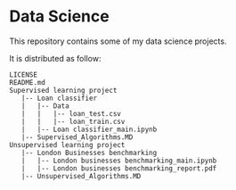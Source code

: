 # Data Science
This repository contains some of my data science projects.

It is distributed as follow:
```
LICENSE
README.md
Supervised learning project
   |-- Loan classifier
   |   |-- Data
   |   |   |-- loan_test.csv
   |   |   |-- loan_train.csv
   |   |-- Loan classifier_main.ipynb
   |-- Supervised_Algorithms.MD
Unsupervised learning project
   |-- London Businesses benchmarking
   |   |-- London businesses benchmarking_main.ipynb
   |   |-- London businesses benchmarking_report.pdf
   |-- Unsupervised_Algorithms.MD
